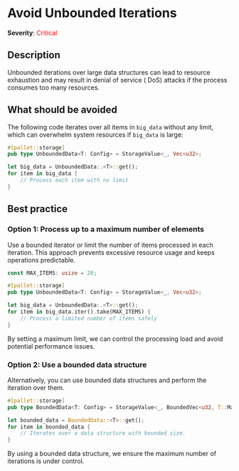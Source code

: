 # Avoid Unbounded Iterations

**Severity**: <span style="color:red;">Critical</span>

## Description

Unbounded iterations over large data structures can lead to resource exhaustion and may result in denial of service (
DoS) attacks if the process consumes too many resources.

## What should be avoided

The following code iterates over all items in `big_data` without any limit, which can overwhelm system resources if
`big_data` is large:

```rust
#[pallet::storage]
pub type UnboundedData<T: Config> = StorageValue<_, Vec<u32>;

let big_data = UnboundedData:.<T>::get();
for item in big_data {
    // Process each item with no limit
}
```

## Best practice

### Option 1: Process up to a maximum number of elements

Use a bounded iterator or limit the number of items processed in each iteration. This approach prevents excessive
resource usage and keeps operations predictable.

```rust
const MAX_ITEMS: usize = 20;

#[pallet::storage]
pub type UnboundedData<T: Config> = StorageValue<_, Vec<u32>;

let big_data = UnboundedData:.<T>::get();
for item in big_data.iter().take(MAX_ITEMS) {
    // Process a limited number of items safely
}
```

By setting a maximum limit, we can control the processing load and avoid potential performance issues.

### Option 2: Use a bounded data structure

Alternatively, you can use bounded data structures and perform the iteration over them.

```rust
#[pallet::storage]
pub type BoundedData<T: Config> = StorageValue<_, BoundedVec<u32, T::MaxEntries>>;

let bounded_data = BoundedData::<T>::get();
for item in bounded_data {
    // Iterates over a data structure with bounded size.
}
```

By using a bounded data structure, we ensure the maximum number of iterations is under control.
